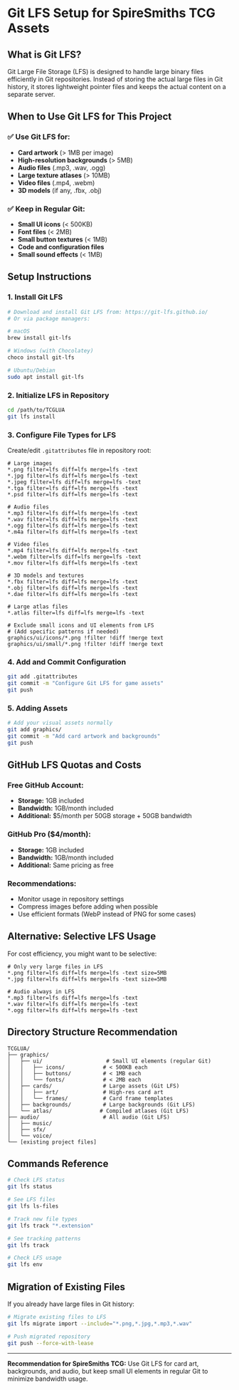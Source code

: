 # Git LFS Setup for SpireSmiths TCG Assets

## What is Git LFS?
Git Large File Storage (LFS) is designed to handle large binary files efficiently in Git repositories. Instead of storing the actual large files in Git history, it stores lightweight pointer files and keeps the actual content on a separate server.

## When to Use Git LFS for This Project

### ✅ Use Git LFS for:
- **Card artwork** (> 1MB per image)
- **High-resolution backgrounds** (> 5MB)
- **Audio files** (.mp3, .wav, .ogg)
- **Large texture atlases** (> 10MB)
- **Video files** (.mp4, .webm)
- **3D models** (if any, .fbx, .obj)

### ✅ Keep in Regular Git:
- **Small UI icons** (< 500KB)
- **Font files** (< 2MB)
- **Small button textures** (< 1MB)
- **Code and configuration files**
- **Small sound effects** (< 1MB)

## Setup Instructions

### 1. Install Git LFS
```bash
# Download and install Git LFS from: https://git-lfs.github.io/
# Or via package managers:

# macOS
brew install git-lfs

# Windows (with Chocolatey)
choco install git-lfs

# Ubuntu/Debian
sudo apt install git-lfs
```

### 2. Initialize LFS in Repository
```bash
cd /path/to/TCGLUA
git lfs install
```

### 3. Configure File Types for LFS
Create/edit `.gitattributes` file in repository root:

```gitattributes
# Large images
*.png filter=lfs diff=lfs merge=lfs -text
*.jpg filter=lfs diff=lfs merge=lfs -text
*.jpeg filter=lfs diff=lfs merge=lfs -text
*.tga filter=lfs diff=lfs merge=lfs -text
*.psd filter=lfs diff=lfs merge=lfs -text

# Audio files
*.mp3 filter=lfs diff=lfs merge=lfs -text
*.wav filter=lfs diff=lfs merge=lfs -text
*.ogg filter=lfs diff=lfs merge=lfs -text
*.m4a filter=lfs diff=lfs merge=lfs -text

# Video files
*.mp4 filter=lfs diff=lfs merge=lfs -text
*.webm filter=lfs diff=lfs merge=lfs -text
*.mov filter=lfs diff=lfs merge=lfs -text

# 3D models and textures
*.fbx filter=lfs diff=lfs merge=lfs -text
*.obj filter=lfs diff=lfs merge=lfs -text
*.dae filter=lfs diff=lfs merge=lfs -text

# Large atlas files
*.atlas filter=lfs diff=lfs merge=lfs -text

# Exclude small icons and UI elements from LFS
# (Add specific patterns if needed)
graphics/ui/icons/*.png !filter !diff !merge text
graphics/ui/small/*.png !filter !diff !merge text
```

### 4. Add and Commit Configuration
```bash
git add .gitattributes
git commit -m "Configure Git LFS for game assets"
git push
```

### 5. Adding Assets
```bash
# Add your visual assets normally
git add graphics/
git commit -m "Add card artwork and backgrounds"
git push
```

## GitHub LFS Quotas and Costs

### Free GitHub Account:
- **Storage:** 1GB included
- **Bandwidth:** 1GB/month included
- **Additional:** $5/month per 50GB storage + 50GB bandwidth

### GitHub Pro ($4/month):
- **Storage:** 1GB included  
- **Bandwidth:** 1GB/month included
- **Additional:** Same pricing as free

### Recommendations:
- Monitor usage in repository settings
- Compress images before adding when possible
- Use efficient formats (WebP instead of PNG for some cases)

## Alternative: Selective LFS Usage

For cost efficiency, you might want to be selective:

```gitattributes
# Only very large files in LFS
*.png filter=lfs diff=lfs merge=lfs -text size=5MB
*.jpg filter=lfs diff=lfs merge=lfs -text size=5MB

# Audio always in LFS
*.mp3 filter=lfs diff=lfs merge=lfs -text
*.wav filter=lfs diff=lfs merge=lfs -text
*.ogg filter=lfs diff=lfs merge=lfs -text
```

## Directory Structure Recommendation

```
TCGLUA/
├── graphics/
│   ├── ui/                    # Small UI elements (regular Git)
│   │   ├── icons/            # < 500KB each
│   │   ├── buttons/          # < 1MB each  
│   │   └── fonts/            # < 2MB each
│   ├── cards/                # Large assets (Git LFS)
│   │   ├── art/              # High-res card art
│   │   └── frames/           # Card frame templates
│   ├── backgrounds/          # Large backgrounds (Git LFS)
│   └── atlas/               # Compiled atlases (Git LFS)
├── audio/                    # All audio (Git LFS)
│   ├── music/
│   ├── sfx/
│   └── voice/
└── [existing project files]
```

## Commands Reference

```bash
# Check LFS status
git lfs status

# See LFS files
git lfs ls-files

# Track new file types
git lfs track "*.extension"

# See tracking patterns
git lfs track

# Check LFS usage
git lfs env
```

## Migration of Existing Files

If you already have large files in Git history:
```bash
# Migrate existing files to LFS
git lfs migrate import --include="*.png,*.jpg,*.mp3,*.wav"

# Push migrated repository
git push --force-with-lease
```

---

**Recommendation for SpireSmiths TCG:**
Use Git LFS for card art, backgrounds, and audio, but keep small UI elements in regular Git to minimize bandwidth usage.
